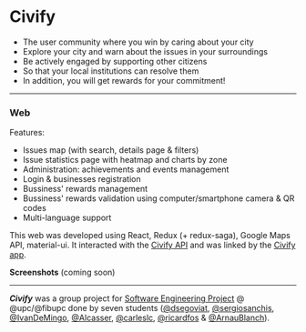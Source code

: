 # Civify

* The user community where you win by caring about your city
* Explore your city and warn about the issues in your surroundings
* Be actively engaged by supporting other citizens
* So that your local institutions can resolve them
* In addition, you will get rewards for your commitment!

---
### Web
Features:
* Issues map (with search, details page & filters)
* Issue statistics page with heatmap and charts by zone
* Administration: achievements and events management
* Login & businesses registration
* Bussiness' rewards management
* Bussiness' rewards validation using computer/smartphone camera & QR codes
* Multi-language support

This web was developed using React, Redux (+ redux-saga), Google Maps API, material-ui. It interacted with the [Civify API](https://github.com/ArnauBlanch/civify-backend) and was linked by the [Civify app](https://github.com/ArnauBlanch/civify-app).

**Screenshots**
(coming soon)

---
***Civify*** was a group project for [Software Engineering Project](https://www.fib.upc.edu/en/studies/bachelors-degrees/bachelor-degree-informatics-engineering/curriculum/syllabus/PES) @ @upc/@fibupc done by seven students ([@dsegoviat](https://github.com/dsegoviat), [@sergiosanchis](https://github.com/sergiosanchis), [@IvanDeMingo](https://github.com/IvanDeMingo), [@Alcasser](https://github.com/Alcasser), [@carleslc](https://github.com/carleslc), [@ricardfos](https://github.com/ricardfos) & [@ArnauBlanch](https://github.com/ArnauBlanch)).

